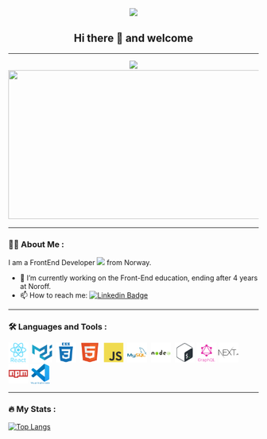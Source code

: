 <div id="header" align="center">
  <img src="https://media.giphy.com/media/bGgsc5mWoryfgKBx1u/giphy.gif" width="100"/>
  <h2>Hi there 👋 and welcome</h2>
</div>

<hr></hr>

<div id="badges" align="center">
  <a href="https://www.linkedin.com/feed/">
    <img src="https://img.shields.io/badge/LinkedIn-blue?logo=linkedin&logoColor=white&style=for-the-badge"/>
  </a>
</div>

<div align="center">
  <img src="https://media.giphy.com/media/dWesBcTLavkZuG35MI/giphy.gif" width="600" height="300"/>
</div>

<hr></hr>

### :man_technologist: About Me :

I am a FrontEnd Developer <img src="https://media.giphy.com/media/3o7qE1YN7aBOFPRw8E/giphy.gif" width="30"> from Norway.

- :telescope:   I’m currently working on the Front-End education, ending after 4 years at Noroff.
- :mailbox:   How to reach me: [![Linkedin Badge](https://img.shields.io/badge/-FEDS74-blue?style=flat&logo=Linkedin&logoColor=white)](https://www.linkedin.com/feed/)

<hr></hr>

### :hammer_and_wrench: Languages and Tools : 
<div>
  <img src="https://github.com/devicons/devicon/blob/master/icons/react/react-original-wordmark.svg" title="React" alt="React" width="40" height="40"/>&nbsp;
  <img src="https://github.com/devicons/devicon/blob/master/icons/materialui/materialui-original.svg" title="Material UI" alt="Material UI" width="40" height="40"/>&nbsp;
  <img src="https://github.com/devicons/devicon/blob/master/icons/css3/css3-plain-wordmark.svg"  title="CSS3" alt="CSS" width="40" height="40"/>&nbsp;
  <img src="https://github.com/devicons/devicon/blob/master/icons/html5/html5-original.svg" title="HTML5" alt="HTML" width="40" height="40"/>&nbsp;
  <img src="https://github.com/devicons/devicon/blob/master/icons/javascript/javascript-original.svg" title="JavaScript" alt="JavaScript" width="40" height="40"/>&nbsp;
  <img src="https://github.com/devicons/devicon/blob/master/icons/mysql/mysql-original-wordmark.svg" title="MySQL"  alt="MySQL" width="40" height="40"/>&nbsp;
  <img src="https://github.com/devicons/devicon/blob/master/icons/nodejs/nodejs-original-wordmark.svg" title="NodeJS" alt="NodeJS" width="40" height="40"/>&nbsp;
  <img src="https://github.com/devicons/devicon/blob/master/icons/bash/bash-original.svg" title="Bash" alt="Bash" width="40" height="40"/>
  <img src="https://github.com/devicons/devicon/blob/master/icons/graphql/graphql-plain-wordmark.svg" title="Graphql" alt="Graphql" width="40" height="40"/>
  <img src="https://github.com/devicons/devicon/blob/master/icons/nextjs/nextjs-original-wordmark.svg" title="NextJS" alt="NextJS" width="40" height="40"/>
  <img src="https://github.com/devicons/devicon/blob/master/icons/npm/npm-original-wordmark.svg" title="NPM" alt="NPM" width="40" height="40"/>
  <img src="https://github.com/devicons/devicon/blob/master/icons/vscode/vscode-original-wordmark.svg" title="NPM" alt="NPM" width="40" height="40"/>  
</div>

<hr></hr>

### :fire: My Stats :

[![Top Langs](https://github-readme-stats.vercel.app/api/top-langs/?username=FEDS74&layout=compact&theme=vision-friendly-dark)](https://github.com/anuraghazra/github-readme-stats)
